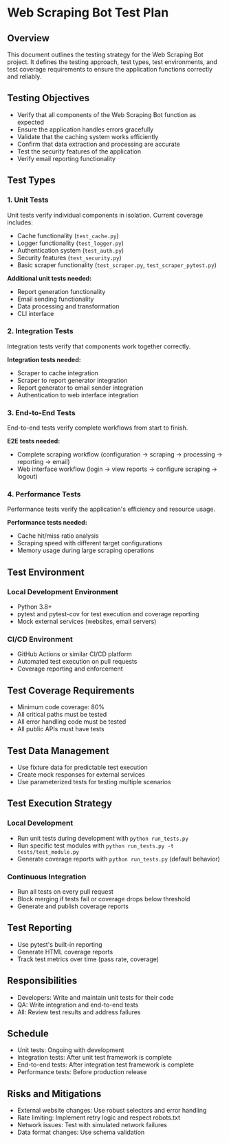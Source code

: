 # Web Scraping Bot Test Plan

## Overview

This document outlines the testing strategy for the Web Scraping Bot project. It defines the testing approach, test types, test environments, and test coverage requirements to ensure the application functions correctly and reliably.

## Testing Objectives

- Verify that all components of the Web Scraping Bot function as expected
- Ensure the application handles errors gracefully
- Validate that the caching system works efficiently
- Confirm that data extraction and processing are accurate
- Test the security features of the application
- Verify email reporting functionality

## Test Types

### 1. Unit Tests

Unit tests verify individual components in isolation. Current coverage includes:

- Cache functionality (`test_cache.py`)
- Logger functionality (`test_logger.py`)
- Authentication system (`test_auth.py`)
- Security features (`test_security.py`)
- Basic scraper functionality (`test_scraper.py`, `test_scraper_pytest.py`)

**Additional unit tests needed:**

- Report generation functionality
- Email sending functionality
- Data processing and transformation
- CLI interface

### 2. Integration Tests

Integration tests verify that components work together correctly.

**Integration tests needed:**

- Scraper to cache integration
- Scraper to report generator integration
- Report generator to email sender integration
- Authentication to web interface integration

### 3. End-to-End Tests

End-to-end tests verify complete workflows from start to finish.

**E2E tests needed:**

- Complete scraping workflow (configuration → scraping → processing → reporting → email)
- Web interface workflow (login → view reports → configure scraping → logout)

### 4. Performance Tests

Performance tests verify the application's efficiency and resource usage.

**Performance tests needed:**

- Cache hit/miss ratio analysis
- Scraping speed with different target configurations
- Memory usage during large scraping operations

## Test Environment

### Local Development Environment

- Python 3.8+
- pytest and pytest-cov for test execution and coverage reporting
- Mock external services (websites, email servers)

### CI/CD Environment

- GitHub Actions or similar CI/CD platform
- Automated test execution on pull requests
- Coverage reporting and enforcement

## Test Coverage Requirements

- Minimum code coverage: 80%
- All critical paths must be tested
- All error handling code must be tested
- All public APIs must have tests

## Test Data Management

- Use fixture data for predictable test execution
- Create mock responses for external services
- Use parameterized tests for testing multiple scenarios

## Test Execution Strategy

### Local Development

- Run unit tests during development with `python run_tests.py`
- Run specific test modules with `python run_tests.py -t tests/test_module.py`
- Generate coverage reports with `python run_tests.py` (default behavior)

### Continuous Integration

- Run all tests on every pull request
- Block merging if tests fail or coverage drops below threshold
- Generate and publish coverage reports

## Test Reporting

- Use pytest's built-in reporting
- Generate HTML coverage reports
- Track test metrics over time (pass rate, coverage)

## Responsibilities

- Developers: Write and maintain unit tests for their code
- QA: Write integration and end-to-end tests
- All: Review test results and address failures

## Schedule

- Unit tests: Ongoing with development
- Integration tests: After unit test framework is complete
- End-to-end tests: After integration test framework is complete
- Performance tests: Before production release

## Risks and Mitigations

- External website changes: Use robust selectors and error handling
- Rate limiting: Implement retry logic and respect robots.txt
- Network issues: Test with simulated network failures
- Data format changes: Use schema validation